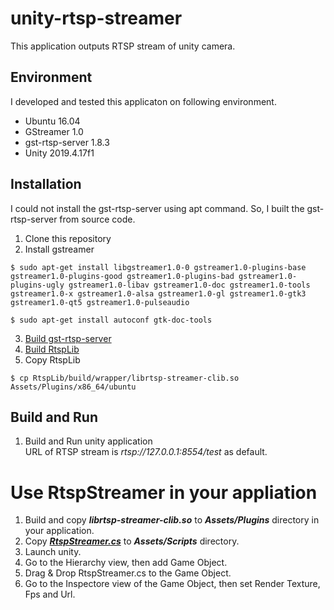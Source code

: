 # unity-rtsp-streamer

This application outputs RTSP stream of unity camera.

## Environment
I developed and tested this applicaton on following environment.
- Ubuntu 16.04
- GStreamer 1.0
- gst-rtsp-server 1.8.3 
- Unity 2019.4.17f1


## Installation
I could not install the gst-rtsp-server using apt command. So, I built the gst-rtsp-server from source code.

1. Clone this repository  
2. Install gstreamer
```
$ sudo apt-get install libgstreamer1.0-0 gstreamer1.0-plugins-base gstreamer1.0-plugins-good gstreamer1.0-plugins-bad gstreamer1.0-plugins-ugly gstreamer1.0-libav gstreamer1.0-doc gstreamer1.0-tools gstreamer1.0-x gstreamer1.0-alsa gstreamer1.0-gl gstreamer1.0-gtk3 gstreamer1.0-qt5 gstreamer1.0-pulseaudio

$ sudo apt-get install autoconf gtk-doc-tools
```
3. [Build gst-rtsp-server](RtspLib/README.md)
4. [Build RtspLib](RtspLib/README.md)
5. Copy RtspLib
```
$ cp RtspLib/build/wrapper/librtsp-streamer-clib.so Assets/Plugins/x86_64/ubuntu
```
## Build and Run
1. Build and Run unity application    
URL of RTSP stream is *rtsp://127.0.0.1:8554/test* as default.

# Use RtspStreamer in your appliation
1. Build and copy ***librtsp-streamer-clib.so*** to ***Assets/Plugins*** directory in your application.
2. Copy [***RtspStreamer.cs***](Assets/Scripts/RtspStreamer.cs) to ***Assets/Scripts*** directory.
3. Launch unity.
4. Go to the Hierarchy view, then add Game Object.
5. Drag & Drop RtspStreamer.cs to the Game Object.
6. Go to the Inspectore view of the Game Object, then set Render Texture, Fps and Url.